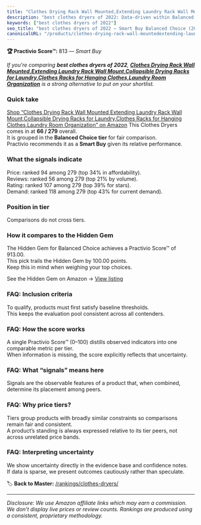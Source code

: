 ```yaml
---
title: "Clothes Drying Rack Wall Mounted,Extending Laundry Rack Wall Mount,Collapsible Drying Racks for Laundry,Clothes Racks for Hanging Clothes,Laundry Room Organization"
description: "best clothes dryers of 2022: Data-driven within Balanced Choice ranking using the Practivio Score™. Positioned by quality, value, demand, findability, momentum."
keywords: ["best clothes dryers of 2022"]
seo_title: "best clothes dryers of 2022 — Smart Buy Balanced Choice (2025)"
canonicalURL: "/products/clothes-drying-rack-wall-mountedextending-laundry-rack-wall-mountcollapsible-drying-racks-for-laundryclothes-racks-for-hanging-clotheslaundry-room-organization-B091L66V5C/"
---
```


**🏆 Practivio Score™:** 813 — _Smart Buy_


*If you're comparing **best clothes dryers of 2022**, **[Clothes Drying Rack Wall Mounted,Extending Laundry Rack Wall Mount,Collapsible Drying Racks for Laundry,Clothes Racks for Hanging Clothes,Laundry Room Organization](https://www.amazon.com/dp/B091L66V5C?tag=practivio-20)** is a strong alternative to put on your shortlist.*
### Quick take
[Shop “Clothes Drying Rack Wall Mounted,Extending Laundry Rack Wall Mount,Collapsible Drying Racks for Laundry,Clothes Racks for Hanging Clothes,Laundry Room Organization” on Amazon](https://www.amazon.com/dp/B091L66V5C?tag=practivio-20)
This Clothes Dryers comes in at **66 / 279** overall.  
It is grouped in the **Balanced Choice tier** for fair comparison.  
Practivio recommends it as a **Smart Buy** given its relative performance.

### What the signals indicate
Price: ranked 94 among 279 (top 34% in affordability).  
Reviews: ranked 56 among 279 (top 21% by volume).  
Rating: ranked 107 among 279 (top 39% for stars).  
Demand: ranked 118 among 279 (top 43% for current demand).

### Position in tier
Comparisons do not cross tiers.

### How it compares to the Hidden Gem
The Hidden Gem for Balanced Choice achieves a Practivio Score™ of 913.00.  
This pick trails the Hidden Gem by 100.00 points.  
Keep this in mind when weighing your top choices.  

See the Hidden Gem on Amazon → [View listing](https://www.amazon.com/dp/B00Q4X2FSM?tag=practivio-20)

### FAQ: Inclusion criteria
To qualify, products must first satisfy baseline thresholds.  
This keeps the evaluation pool consistent across all contenders.

### FAQ: How the score works
A single Practivio Score™ (0–100) distills observed indicators into one comparable metric per tier.  
When information is missing, the score explicitly reflects that uncertainty.

### FAQ: What “signals” means here
Signals are the observable features of a product that, when combined, determine its placement among peers.

### FAQ: Why price tiers?
Tiers group products with broadly similar constraints so comparisons remain fair and consistent.  
A product’s standing is always expressed relative to its tier peers, not across unrelated price bands.

### FAQ: Interpreting uncertainty
We show uncertainty directly in the evidence base and confidence notes.  
If data is sparse, we present outcomes cautiously rather than speculate.


🏷️ **Back to Master:** [/rankings/clothes-dryers/](/rankings/clothes-dryers/)

---
_Disclosure: We use Amazon affiliate links which may earn a commission. We don’t display live prices or review counts. Rankings are produced using a consistent, proprietary methodology._

